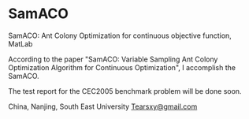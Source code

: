 SamACO
======

SamACO: Ant Colony Optimization for continuous objective function, MatLab

According to the paper "SamACO: Variable Sampling Ant Colony Optimization Algorithm for Continuous Optimization", I accomplish the SamACO. 

The test report for the CEC2005 benchmark problem will be done soon.

China, Nanjing, South East University
Tearsxy@gmail.com
